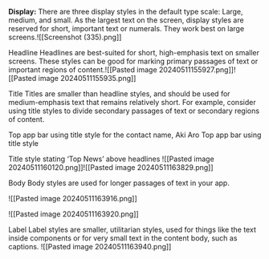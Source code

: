 
**Display:**
There are three display styles in the default type scale: Large, medium, and small. As the largest text on the screen, display styles are reserved for short, important text or numerals. They work best on large screens.![[Screenshot (335).png]]

Headline
Headlines are best-suited for short, high-emphasis text on smaller screens. These styles can be good for marking primary passages of text or important regions of content.![[Pasted image 20240511155927.png]]![[Pasted image 20240511155935.png]]

Title
Titles are smaller than headline styles, and should be used for medium-emphasis text that remains relatively short. For example, consider using title styles to divide secondary passages of text or secondary regions of content.

Top app bar using title style for the contact name, Aki Aro
Top app bar using title style

Title style stating ‘Top News’ above headlines
![[Pasted image 20240511160120.png]]![[Pasted image 20240511163829.png]]



Body
Body styles are used for longer passages of text in your app. 

![[Pasted image 20240511163916.png]]

![[Pasted image 20240511163920.png]]



Label
Label styles are smaller, utilitarian styles, used for things like the text inside components or for very small text in the content body, such as captions.
![[Pasted image 20240511163940.png]]

